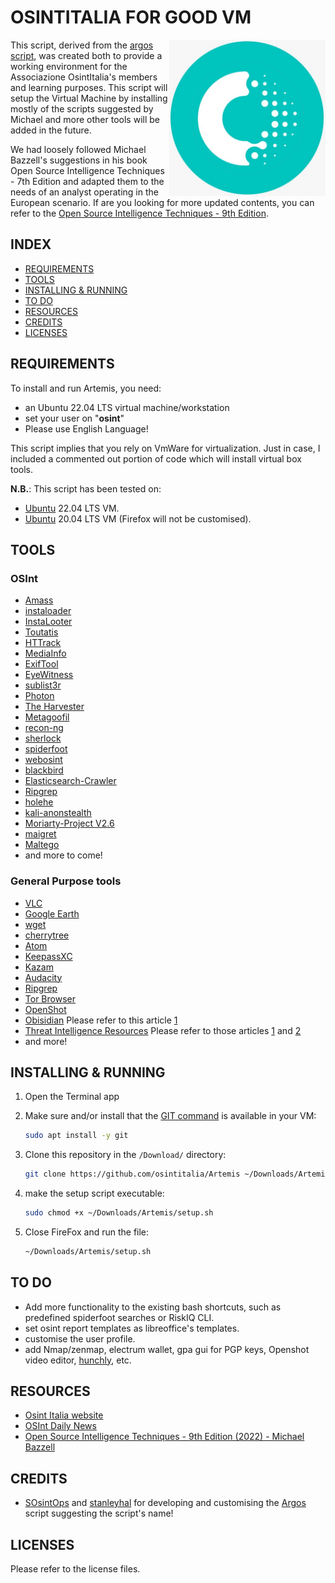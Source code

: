 # OSINTITALIA FOR GOOD VM
<img align="right" width="250" height="250" src="https://github.com/osintitalia/Artemis/blob/main/multimedia/images/osintitalia_logo.jpeg">

This script, derived from the [argos script](https://github.com/SOsintOps/Argos), was created both to provide a working environment for the Associazione OsintItalia's members and learning purposes.
This script will setup the Virtual Machine by installing mostly of the scripts suggested by Michael and more other tools will be added in the future.

We had loosely followed Michael Bazzell's suggestions in his book Open Source Intelligence Techniques - 7th Edition and adapted them to the needs of an analyst operating in the European scenario. If are you looking for more updated contents, you can refer to the [Open Source Intelligence Techniques - 9th Edition](https://inteltechniques.com/book1.html). 


## INDEX
- [REQUIREMENTS](https://github.com/osintitalia/Artemis/blob/master/README.md#REQUIREMENTS)
- [TOOLS](https://github.com/osintitalia/Artemis/blob/master/README.md#TOOLS)
- [INSTALLING & RUNNING](https://github.com/osintitalia/Artemis#installing--running)
- [TO DO](https://github.com/osintitalia/Artemis#to-do)
- [RESOURCES](https://github.com/osintitalia/Artemis/blob/master/README.md#resources)
- [CREDITS](https://github.com/osintitalia/Artemis#credits)
- [LICENSES](https://github.com/osintitalia/Artemis#licenses)


## REQUIREMENTS
To install and run Artemis, you need:
- an Ubuntu 22.04 LTS virtual machine/workstation
- set your user on "**osint**"
- Please use English Language!

This script implies that you rely on VmWare for virtualization. Just in case, I included a commented out portion of code which will install virtual box tools.

**N.B.**: This script has been tested on:
- [Ubuntu](https://ubuntu.com/download) 22.04 LTS VM.
- [Ubuntu](https://ubuntu.com/download) 20.04 LTS VM (Firefox will not be customised).

## TOOLS

### OSInt
- [Amass](https://github.com/OWASP/Amass)
- [instaloader](https://instaloader.github.io/)
- [InstaLooter](https://github.com/althonos/InstaLooter)
- [Toutatis](https://github.com/megadose/toutatis)
- [HTTrack](https://www.httrack.com/)
- [MediaInfo](https://mediaarea.net/en/MediaInfo/Download/Ubuntu)
- [ExifTool](https://github.com/pandastream/libimage-exiftool-perl-9.27)
- [EyeWitness](https://github.com/ChrisTruncer/EyeWitness)
- [sublist3r](https://github.com/aboul3la/Sublist3r)
- [Photon](https://github.com/s0md3v/Photon)
- [The Harvester](https://github.com/laramies/theHarvester)
- [Metagoofil](https://github.com/opsdisk/metagoofil)
- [recon-ng](https://github.com/lanmaster53/recon-ng)
- [sherlock](https://github.com/sherlock-project/sherlock)
- [spiderfoot](https://github.com/smicallef/spiderfoot)
- [webosint](https://github.com/C3n7ral051nt4g3ncy/webosint)
- [blackbird](https://github.com/p1ngul1n0/blackbird)
- [Elasticsearch-Crawler](https://github.com/AmIJesse/Elasticsearch-Crawler)
- [Ripgrep](https://github.com/BurntSushi/ripgrep)
- [holehe](https://github.com/megadose/holehe)
- [kali-anonstealth](https://github.com/Und3rf10w/kali-anonsurf)
- [Moriarty-Project V2.6](https://github.com/AzizKpln/Moriarty-Project)
- [maigret](https://github.com/soxoj/maigret)
- [Maltego](https://www.maltego.com/)
- and more to come!

### General Purpose tools
- [VLC](https://www.videolan.org/vlc/index.html)
- [Google Earth](https://www.google.com/earth/versions/#earth-pro)
- [wget](https://www.gnu.org/software/wget/)
- [cherrytree](https://www.giuspen.com/cherrytree/)
- [Atom](https://atom.io/)
- [KeepassXC](https://keepassxc.org/)
- [Kazam](https://launchpad.net/kazam)
- [Audacity](https://www.audacityteam.org/)
- [Ripgrep](https://github.com/BurntSushi/ripgrep)
- [Tor Browser](https://www.torproject.org/)
- [OpenShot](https://www.openshot.org/)
- [Obisidian](https://obsidian.md/) Please refer to this article [1](https://webbreacher.com/2022/03/15/obsidian/)
- [Threat Intelligence Resources](https://github.com/pstirparo/threatintel-resources) Please refer to those articles [1](https://isc.sans.edu/forums/diary/Analysis+of+Competing+Hypotheses+ACH+part+1/22460/) and [2](https://isc.sans.edu/forums/diary/Analysis+of+Competing+Hypotheses+WCry+and+Lazarus+ACH+part+2/22470/)
- and more!


## INSTALLING & RUNNING
1) Open the Terminal app

2) Make sure and/or install that the [GIT command](https://linuxize.com/post/how-to-install-git-on-ubuntu-20-04/) is available in your VM:
    ```bash
    sudo apt install -y git
    ```
3) Clone this repository in the ```/Download/``` directory:
    ```bash
    git clone https://github.com/osintitalia/Artemis ~/Downloads/Artemis
    ```

4) make the setup script executable:
    ```bash
    sudo chmod +x ~/Downloads/Artemis/setup.sh
    ```

5) Close FireFox and run the file:
    ```bash
    ~/Downloads/Artemis/setup.sh
    ```

## TO DO
- Add more functionality to the existing bash shortcuts, such as predefined spiderfoot searches or RiskIQ CLI.
- set osint report templates as libreoffice's templates.
- customise the user profile.
- add Nmap/zenmap, electrum wallet, gpa gui for PGP keys, Openshot video editor, [hunchly](https://www.hunch.ly/), etc.

## RESOURCES
- [Osint Italia website](https://osintitalia.it)
- [OSInt Daily News](https://t.me/Osintlatestnews)
- [Open Source Intelligence Techniques - 9th Edition (2022) - Michael Bazzell](https://inteltechniques.com/book1.html)

## CREDITS
- [SOsintOps](https://github.com/SOsintOps) and [stanleyhal](https://github.com/stanleyhal) for developing and customising the [Argos](https://github.com/SOsintOps/Argos) script suggesting the script's name!

## LICENSES
Please refer to the license files.
